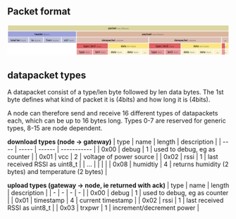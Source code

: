 ## Packet format

<img src="rfm69-packet.png" width="1000" />

## datapacket types
A datapacket consist of a type/len byte followed by len  data bytes. The 1st byte defines what kind of packet it is (4bits) and how long it is (4bits).

A node can therefore send and receive 16 different types of datapackets each, which can be up to 16 bytes long. Types 0-7 are reserved for generic types, 8-15 are node dependent.

**download types (node -> gateway)**
| type | name     | length | description                                          |
| ---- | -----    | ------ | -----------                                          |
| 0x00 | debug    | 1      | used to debug, eg as counter                         |
| 0x01 | vcc      | 2      | voltage of power source                              |
| 0x02 | rssi     | 1      | last received RSSI as uint8_t                        |
| ...  |          |        |                                                      |
| 0x08 | humidtiy | 4      | returns humidity (2 bytes) and temperature (2 bytes) |

**upload types (gateway -> node, ie returned with ack)** 
| type | name      | length | description                   |
| -    | -         | -      | -                             |
| 0x00 | debug     | 1      | used to debug, eg as counter  |
| 0x01 | timestamp | 4      | current timestamp             |
| 0x02 | rssi      | 1      | last received RSSI as uint8_t |
| 0x03 | trxpwr    | 1      | increment/decrement power     |
